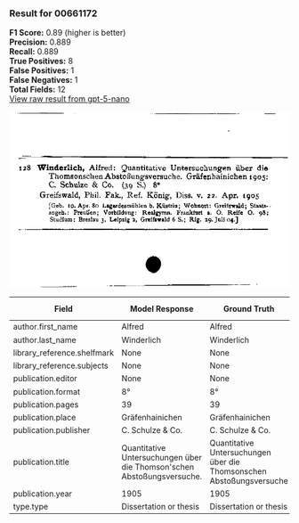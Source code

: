 ### Result for 00661172
**F1 Score:** 0.89 (higher is better)<br>**Precision:** 0.889<br>**Recall:** 0.889<br>**True Positives:** 8<br>**False Positives:** 1<br>**False Negatives:** 1<br>**Total Fields:** 12<br>[View raw result from gpt-5-nano](https://github.com/RISE-UNIBAS/humanities_data_benchmark/blob/main/results/2025-10-01/T0167/request_T0167_00661172.json)

<img src="https://github.com/RISE-UNIBAS/humanities_data_benchmark/blob/main/benchmarks/zettelkatalog/images/00661172.jpg?raw=true" alt="00661172" width="600px">

| Field | Model Response | Ground Truth | Fuzzy Score | Match |
|-------|----------------|--------------|-------------|-------|
| author.first_name | Alfred | Alfred | 1.000 | ✅ |
| author.last_name | Winderlich | Winderlich | 1.000 | ✅ |
| library_reference.shelfmark | None | None | 1.000 | ✅ |
| library_reference.subjects | None | None | 1.000 | ✅ |
| publication.editor | None | None | 1.000 | ✅ |
| publication.format | 8° | 8° | 1.000 | ✅ |
| publication.pages | 39 | 39 | 1.000 | ✅ |
| publication.place | Gräfenhainichen | Gräfenhainichen | 1.000 | ✅ |
| publication.publisher | C. Schulze & Co. | C. Schulze & Co. | 1.000 | ✅ |
| publication.title | Quantitative Untersuchungen über die Thomson'schen Abstoßungsversuche. | Quantitative Untersuchungen über die Thomsonschen Abstoßungsversuche | 0.986 | ✅ |
| publication.year | 1905 | 1905 | 0.000 | ❌ |
| type.type | Dissertation or thesis | Dissertation or thesis | 1.000 | ✅ |
